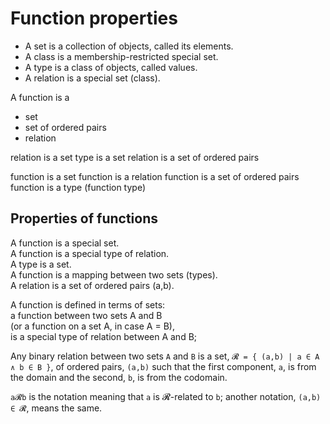 # Function properties


- A set is a collection of objects, called its elements.
- A class is a membership-restricted special set.
- A type is a class of objects, called values.
- A relation is a special set (class).

A function is a
- set
- set of ordered pairs
- relation


relation is a set
type is a set
relation is a set of ordered pairs

function is a set
function is a relation
function is a set of ordered pairs
function is a type (function type)

## Properties of functions

A function is a special set.   
A function is a special type of relation.   
A type is a set.   
A function is a mapping between two sets (types).   
A relation is a set of ordered pairs (a,b).   

A function is defined in terms of sets:   
a function between two sets A and B   
(or a function on a set A, in case A = B),   
is a special type of relation between A and B;

Any binary relation between two sets `A` and `B` is a set, `𝓡 = { (a,b) | a ∈ A ∧ b ∈ B }`, of ordered pairs, `(a,b)` such that the first component, `a`, is from the domain and the second, `b`, is from the codomain.

`a𝓡b` is the notation meaning that `a` is 𝓡-related to `b`; another notation, `(a,b) ∈ 𝓡`, means the same.
